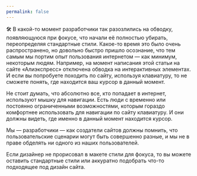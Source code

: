 ```yaml
---
permalink: false
---
```


🛠 В какой-то момент разработчики так разозлились на обводку, появляющуюся при фокусе, что начали её полностью убирать, переопределяя стандартные стили. Какое-то время это было очень распространено, но довольно быстро пришло осознание, что тем самым мы портим опыт пользования интернетом — как минимум, некоторым людям. Например, на момент написания этой статьи на сайте «Алиэкспресс» отключена обводка на интерактивных элементах. И если вы попробуете походить по сайту, используя клавиатуру, то не сможете понять, где находится ваш курсор в данный момент.

Не стоит думать, что абсолютно все, кто попадает в интернет, используют мышку для навигации. Есть люди с временно или постоянно ограниченными возможностями, которым гораздо комфортнее использовать для навигации по сайту клавиатуру. И они должны видеть, где именно в данный момент находится курсор.

Мы — разработчики — как создатели сайтов должны помнить, что пользовательские сценарии могут быть совершенно разные, и мы не в праве обделять ни одного из наших пользователей.

Если дизайнер не прорисовал в макете стили для фокуса, то вы можете оставить стандартные стили или аккуратно подобрать что-то подходящее под дизайн сайта.
